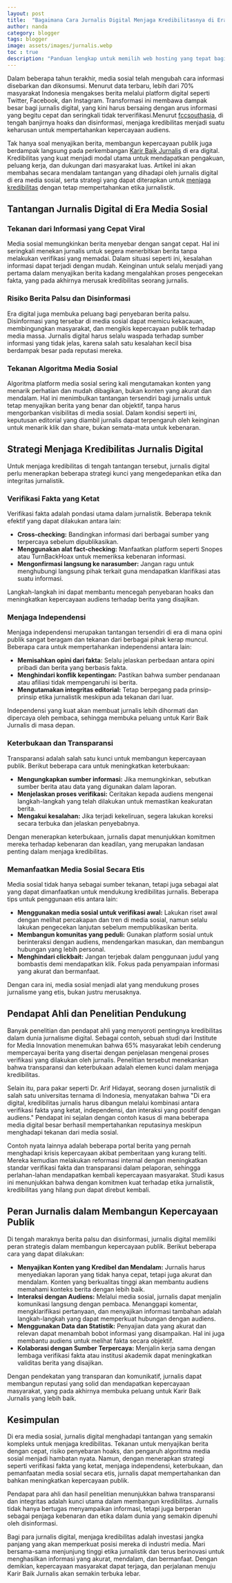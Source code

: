 ```yaml
---
layout: post
title:  "Bagaimana Cara Jurnalis Digital Menjaga Kredibilitasnya di Era Media Sosial"
author: nanda
category: blogger
tags: blogger
image: assets/images/jurnalis.webp
toc : true
description: "Panduan lengkap untuk memilih web hosting yang tepat bagi bisnis kecil dan menengah. Pelajari berbagai jenis hosting, faktor yang perlu dipertimbangkan, serta contoh kasus yang relevan"
---
```


Dalam beberapa tahun terakhir, media sosial telah mengubah cara informasi disebarkan dan dikonsumsi. Menurut data terbaru, lebih dari 70% masyarakat Indonesia mengakses berita melalui platform digital seperti Twitter, Facebook, dan Instagram. Transformasi ini membawa dampak besar bagi jurnalis digital, yang kini harus bersaing dengan arus informasi yang begitu cepat dan seringkali tidak terverifikasi.Menurut [fccsouthasia](https://www.fccsouthasia.net/), di tengah banjirnya hoaks dan disinformasi, menjaga kredibilitas menjadi suatu keharusan untuk mempertahankan kepercayaan audiens.

Tak hanya soal menyajikan berita, membangun kepercayaan publik juga berdampak langsung pada perkembangan [Karir Baik Jurnalis](https://www.fccsouthasia.net/) di era digital. Kredibilitas yang kuat menjadi modal utama untuk mendapatkan pengakuan, peluang kerja, dan dukungan dari masyarakat luas. Artikel ini akan membahas secara mendalam tantangan yang dihadapi oleh jurnalis digital di era media sosial, serta strategi yang dapat diterapkan untuk [menjaga kredibilitas](https://pediaku.id/cara-jurnalis-menjaga-kredibilitasnya/) dengan tetap mempertahankan etika jurnalistik.

## Tantangan Jurnalis Digital di Era Media Sosial

### Tekanan dari Informasi yang Cepat Viral
Media sosial memungkinkan berita menyebar dengan sangat cepat. Hal ini seringkali menekan jurnalis untuk segera menerbitkan berita tanpa melakukan verifikasi yang memadai. Dalam situasi seperti ini, kesalahan informasi dapat terjadi dengan mudah. Keinginan untuk selalu menjadi yang pertama dalam menyajikan berita kadang mengalahkan proses pengecekan fakta, yang pada akhirnya merusak kredibilitas seorang jurnalis.

### Risiko Berita Palsu dan Disinformasi
Era digital juga membuka peluang bagi penyebaran berita palsu. Disinformasi yang tersebar di media sosial dapat memicu kekacauan, membingungkan masyarakat, dan mengikis kepercayaan publik terhadap media massa. Jurnalis digital harus selalu waspada terhadap sumber informasi yang tidak jelas, karena salah satu kesalahan kecil bisa berdampak besar pada reputasi mereka.

### Tekanan Algoritma Media Sosial
Algoritma platform media sosial sering kali mengutamakan konten yang menarik perhatian dan mudah dibagikan, bukan konten yang akurat dan mendalam. Hal ini menimbulkan tantangan tersendiri bagi jurnalis untuk tetap menyajikan berita yang benar dan objektif, tanpa harus mengorbankan visibilitas di media sosial. Dalam kondisi seperti ini, keputusan editorial yang diambil jurnalis dapat terpengaruh oleh keinginan untuk menarik klik dan share, bukan semata-mata untuk kebenaran.

## Strategi Menjaga Kredibilitas Jurnalis Digital

Untuk menjaga kredibilitas di tengah tantangan tersebut, jurnalis digital perlu menerapkan beberapa strategi kunci yang mengedepankan etika dan integritas jurnalistik.

### Verifikasi Fakta yang Ketat
Verifikasi fakta adalah pondasi utama dalam jurnalistik. Beberapa teknik efektif yang dapat dilakukan antara lain:
- **Cross-checking:** Bandingkan informasi dari berbagai sumber yang terpercaya sebelum dipublikasikan.
- **Menggunakan alat fact-checking:** Manfaatkan platform seperti Snopes atau TurnBackHoax untuk memeriksa kebenaran informasi.
- **Mengonfirmasi langsung ke narasumber:** Jangan ragu untuk menghubungi langsung pihak terkait guna mendapatkan klarifikasi atas suatu informasi.

Langkah-langkah ini dapat membantu mencegah penyebaran hoaks dan meningkatkan kepercayaan audiens terhadap berita yang disajikan.

### Menjaga Independensi
Menjaga independensi merupakan tantangan tersendiri di era di mana opini publik sangat beragam dan tekanan dari berbagai pihak kerap muncul. Beberapa cara untuk mempertahankan independensi antara lain:
- **Memisahkan opini dari fakta:** Selalu jelaskan perbedaan antara opini pribadi dan berita yang berbasis fakta.
- **Menghindari konflik kepentingan:** Pastikan bahwa sumber pendanaan atau afiliasi tidak mempengaruhi isi berita.
- **Mengutamakan integritas editorial:** Tetap berpegang pada prinsip-prinsip etika jurnalistik meskipun ada tekanan dari luar.

Independensi yang kuat akan membuat jurnalis lebih dihormati dan dipercaya oleh pembaca, sehingga membuka peluang untuk Karir Baik Jurnalis di masa depan.

### Keterbukaan dan Transparansi
Transparansi adalah salah satu kunci untuk membangun kepercayaan publik. Berikut beberapa cara untuk meningkatkan keterbukaan:
- **Mengungkapkan sumber informasi:** Jika memungkinkan, sebutkan sumber berita atau data yang digunakan dalam laporan.
- **Menjelaskan proses verifikasi:** Ceritakan kepada audiens mengenai langkah-langkah yang telah dilakukan untuk memastikan keakuratan berita.
- **Mengakui kesalahan:** Jika terjadi kekeliruan, segera lakukan koreksi secara terbuka dan jelaskan penyebabnya.

Dengan menerapkan keterbukaan, jurnalis dapat menunjukkan komitmen mereka terhadap kebenaran dan keadilan, yang merupakan landasan penting dalam menjaga kredibilitas.

### Memanfaatkan Media Sosial Secara Etis
Media sosial tidak hanya sebagai sumber tekanan, tetapi juga sebagai alat yang dapat dimanfaatkan untuk mendukung kredibilitas jurnalis. Beberapa tips untuk penggunaan etis antara lain:
- **Menggunakan media sosial untuk verifikasi awal:** Lakukan riset awal dengan melihat percakapan dan tren di media sosial, namun selalu lakukan pengecekan lanjutan sebelum mempublikasikan berita.
- **Membangun komunitas yang peduli:** Gunakan platform sosial untuk berinteraksi dengan audiens, mendengarkan masukan, dan membangun hubungan yang lebih personal.
- **Menghindari clickbait:** Jangan terjebak dalam penggunaan judul yang bombastis demi mendapatkan klik. Fokus pada penyampaian informasi yang akurat dan bermanfaat.

Dengan cara ini, media sosial menjadi alat yang mendukung proses jurnalisme yang etis, bukan justru merusaknya.

## Pendapat Ahli dan Penelitian Pendukung

Banyak penelitian dan pendapat ahli yang menyoroti pentingnya kredibilitas dalam dunia jurnalisme digital. Sebagai contoh, sebuah studi dari Institute for Media Innovation menemukan bahwa 65% masyarakat lebih cenderung mempercayai berita yang disertai dengan penjelasan mengenai proses verifikasi yang dilakukan oleh jurnalis. Penelitian tersebut menekankan bahwa transparansi dan keterbukaan adalah elemen kunci dalam menjaga kredibilitas.

Selain itu, para pakar seperti Dr. Arif Hidayat, seorang dosen jurnalistik di salah satu universitas ternama di Indonesia, menyatakan bahwa "Di era digital, kredibilitas jurnalis harus dibangun melalui kombinasi antara verifikasi fakta yang ketat, independensi, dan interaksi yang positif dengan audiens." Pendapat ini sejalan dengan contoh kasus di mana beberapa media digital besar berhasil mempertahankan reputasinya meskipun menghadapi tekanan dari media sosial.

Contoh nyata lainnya adalah beberapa portal berita yang pernah menghadapi krisis kepercayaan akibat pemberitaan yang kurang teliti. Mereka kemudian melakukan reformasi internal dengan meningkatkan standar verifikasi fakta dan transparansi dalam pelaporan, sehingga perlahan-lahan mendapatkan kembali kepercayaan masyarakat. Studi kasus ini menunjukkan bahwa dengan komitmen kuat terhadap etika jurnalistik, kredibilitas yang hilang pun dapat direbut kembali.

## Peran Jurnalis dalam Membangun Kepercayaan Publik

Di tengah maraknya berita palsu dan disinformasi, jurnalis digital memiliki peran strategis dalam membangun kepercayaan publik. Berikut beberapa cara yang dapat dilakukan:

- **Menyajikan Konten yang Kredibel dan Mendalam:** Jurnalis harus menyediakan laporan yang tidak hanya cepat, tetapi juga akurat dan mendalam. Konten yang berkualitas tinggi akan membantu audiens memahami konteks berita dengan lebih baik.
- **Interaksi dengan Audiens:** Melalui media sosial, jurnalis dapat menjalin komunikasi langsung dengan pembaca. Menanggapi komentar, mengklarifikasi pertanyaan, dan menyajikan informasi tambahan adalah langkah-langkah yang dapat memperkuat hubungan dengan audiens.
- **Menggunakan Data dan Statistik:** Penyajian data yang akurat dan relevan dapat menambah bobot informasi yang disampaikan. Hal ini juga membantu audiens untuk melihat fakta secara objektif.
- **Kolaborasi dengan Sumber Terpercaya:** Menjalin kerja sama dengan lembaga verifikasi fakta atau institusi akademik dapat meningkatkan validitas berita yang disajikan.

Dengan pendekatan yang transparan dan komunikatif, jurnalis dapat membangun reputasi yang solid dan mendapatkan kepercayaan masyarakat, yang pada akhirnya membuka peluang untuk Karir Baik Jurnalis yang lebih baik.

## Kesimpulan

Di era media sosial, jurnalis digital menghadapi tantangan yang semakin kompleks untuk menjaga kredibilitas. Tekanan untuk menyajikan berita dengan cepat, risiko penyebaran hoaks, dan pengaruh algoritma media sosial menjadi hambatan nyata. Namun, dengan menerapkan strategi seperti verifikasi fakta yang ketat, menjaga independensi, keterbukaan, dan pemanfaatan media sosial secara etis, jurnalis dapat mempertahankan dan bahkan meningkatkan kepercayaan publik.

Pendapat para ahli dan hasil penelitian menunjukkan bahwa transparansi dan integritas adalah kunci utama dalam membangun kredibilitas. Jurnalis tidak hanya bertugas menyampaikan informasi, tetapi juga berperan sebagai penjaga kebenaran dan etika dalam dunia yang semakin dipenuhi oleh disinformasi.

Bagi para jurnalis digital, menjaga kredibilitas adalah investasi jangka panjang yang akan memperkuat posisi mereka di industri media. Mari bersama-sama menjunjung tinggi etika jurnalistik dan terus berinovasi untuk menghasilkan informasi yang akurat, mendalam, dan bermanfaat. Dengan demikian, kepercayaan masyarakat dapat terjaga, dan perjalanan menuju Karir Baik Jurnalis akan semakin terbuka lebar.

